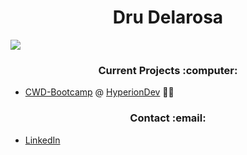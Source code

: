 
<h1 align="center" style="bold">Dru Delarosa
</h1>
<a href="https://git.io/streak-stats" align="center"><img src="https://github-readme-streak-stats-rosy-ten.vercel.app?user=dntstck&theme=dark&date_format=M%20j%5B%2C%20Y%5D"/></a>

<h3 align="center">Current Projects :computer: </h3>

- [CWD-Bootcamp](https://github.com/dntstck/CWD-Bootcamp) @ [HyperionDev](https://hyperiondev.com) :technologist:

<h3 align="center">Contact :email: </h3>

- [LinkedIn](https://linkedin.com/in/drudelarosa)